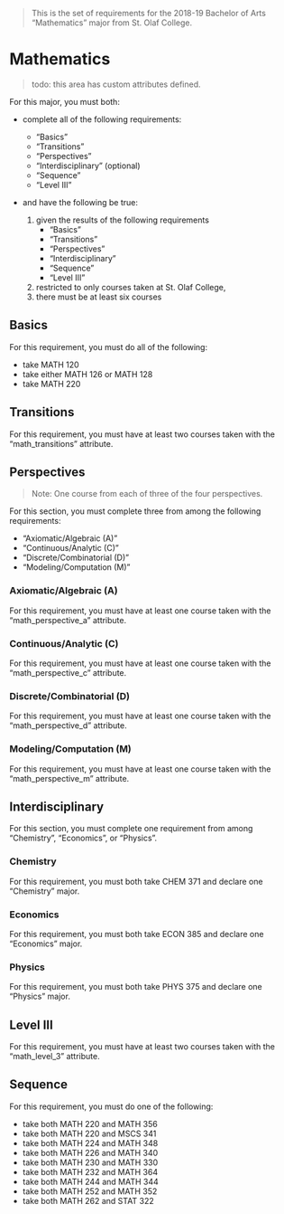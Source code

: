 > This is the set of requirements for the 2018-19 Bachelor of Arts “Mathematics” major from St. Olaf College.

# Mathematics
> todo: this area has custom attributes defined.

For this major, you must both:

- complete all of the following requirements:
    - “Basics”
    - “Transitions”
    - “Perspectives”
    - “Interdisciplinary” (optional)
    - “Sequence”
    - “Level III”

- and have the following be true:
    1. given the results of the following requirements
        - “Basics”
        - “Transitions”
        - “Perspectives”
        - “Interdisciplinary”
        - “Sequence”
        - “Level III”
    2. restricted to only courses taken at St. Olaf College,
    3. there must be at least six courses

## Basics
For this requirement, you must do all of the following:

- take MATH 120
- take either MATH 126 or MATH 128
- take MATH 220


## Transitions
For this requirement, you must have at least two courses taken with the “math_transitions” attribute.


## Perspectives
> Note: One course from each of three of the four perspectives.

For this section, you must complete three from among the following requirements:

- “Axiomatic/Algebraic (A)”
- “Continuous/Analytic (C)”
- “Discrete/Combinatorial (D)”
- “Modeling/Computation (M)”

### Axiomatic/Algebraic (A)
For this requirement, you must have at least one course taken with the “math_perspective_a” attribute.

### Continuous/Analytic (C)
For this requirement, you must have at least one course taken with the “math_perspective_c” attribute.

### Discrete/Combinatorial (D)
For this requirement, you must have at least one course taken with the “math_perspective_d” attribute.

### Modeling/Computation (M)
For this requirement, you must have at least one course taken with the “math_perspective_m” attribute.


## Interdisciplinary
For this section, you must complete one requirement from among “Chemistry”, “Economics”, or “Physics”.

### Chemistry
For this requirement, you must both take CHEM 371 and declare one “Chemistry” major.

### Economics
For this requirement, you must both take ECON 385 and declare one “Economics” major.

### Physics
For this requirement, you must both take PHYS 375 and declare one “Physics” major.


## Level III
For this requirement, you must have at least two courses taken with the “math_level_3” attribute.


## Sequence
For this requirement, you must do one of the following:

- take both MATH 220 and MATH 356
- take both MATH 220 and MSCS 341
- take both MATH 224 and MATH 348
- take both MATH 226 and MATH 340
- take both MATH 230 and MATH 330
- take both MATH 232 and MATH 364
- take both MATH 244 and MATH 344
- take both MATH 252 and MATH 352
- take both MATH 262 and STAT 322


